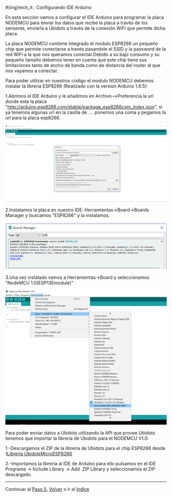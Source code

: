 #{ing}tech_it : Configurando IDE Arduino

En esta sección vamos a configurar el IDE Arduino para programar la placa NODEMCU para enviar los datos que recibe la placa a través de los sensores, enviarla a Ubidots a través de la conexión WiFi que permite dicha placa.

La placa NODEMCU contiene integrado el modulo ESP8266 un pequeño chip que permite conectarse a través pasandole el SSID y la password de la red WiFi a la que nos queramos conectar.Debido a su bajo consumo y su pequeño tamaño debemos tener en cuenta que este chip tiene sus limitaciones tanto de ancho de banda como de distancia del router al que nos vayamos a conectar.

Para poder utilizar en nuestros código el modulo NODEMCU debemos instalar la librería ESP8266 (Realizado con la version Arduino 1.6.5):


1.Abrimos el IDE Arduino y le añadimos en Archivo-->Preferencia la url donde esta la placa "http://arduino.esp8266.com/stable/package_esp8266com_index.json", si ya tenemos algunas url en la casilla de .... ponemos una coma y pegamos la url para la placa esp8266.

![ANADIR FUENTE ESP8266](./images/url_esp8266.PNG)

2.Instalamos la placa en nuestro IDE: Herramientas->Board->Boards Manager y buscamos "ESP8266" y la instalamos.

![INSTALANDO ESP8266](./images/instalando_esp8266.PNG)

3.Una vez instalado vamos a Herramientas->Board y seleccionamos "NodeMCU 1.0(ESP13Emodule)"

![PLACA NODEMCU](./images/arduino_placa_node_mcu.png)


Para poder enviar datos a Ubidots utilizando la API que provee Ubidots tenemos que importar la libreria de Ubidots para el NODEMCU V1.0:

1.-Descargamos el ZIP de la librería de Ubidots para el chip ESP8266 desde ([Librería UbidotsMicroESP8266 ](https://github.com/ubidots/ubidots-nodemcu/archive/master.zip)

2.-Importamos la librería al IDE de Arduino para ello pulsamos en el IDE Programa -> Include Library -> Add .ZIP Library y seleccionamos el ZIP descargado.


---
Continuar al  [Paso 5](./programando_placa.md), [Volver](./ubidots.md) o ir al [Indice](./index.md)








